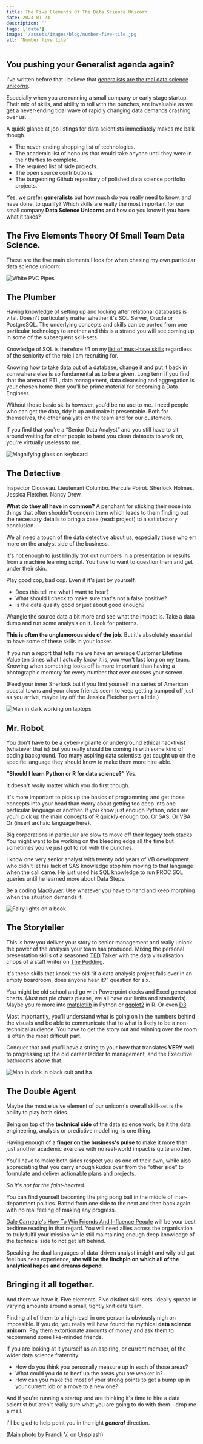```yaml
---
title: The Five Elements Of The Data Science Unicorn
date: 2024-01-23
description: ''
tags: ['data']
image: '/assets/images/blog/number-five-tile.jpg'
alt: ‘Number five tile'
---
```

## You pushing your Generalist agenda again?

I've written before that I believe that [generalists are the real data science unicorns](/articles/generalists-are-the-real-data-science-unicorns/).

Especially when you are running a small company or early stage startup. Their mix of skills, and ability to roll with the punches, are invaluable as we get a never-ending tidal wave of rapidly changing data demands crashing over us.

A quick glance at job listings for data scientists immediately makes me balk though.

- The never-ending shopping list of technologies.
- The academic list of honours that would take anyone until they were in their thirties to complete.
- The required list of side projects.
- The open source contributions.
- The burgeoning Github repository of polished data science portfolio projects.

Yes, we prefer **generalists** but how much do you really need to know, and have done, to qualify? Which skills are really the most important for our small company **Data Science Unicorns** and how do you know if you have what it takes?

## The Five Elements Theory Of Small Team Data Science.

These are the five main elements I look for when chasing my own particular data science unicorn:

![White PVC Pipes](/assets/images/blog/white-pipes.jpg)

## The Plumber

Having knowledge of setting up and looking after relational databases is vital. Doesn't particularly matter whether it's SQL Server, Oracle or PostgreSQL. The underlying concepts and skills can be ported from one particular technology to another and this is a strand you will see coming up in some of the subsequent skill-sets.

Knowledge of SQL is therefore #1 on my [list of must-have skills](/is-sql-really-a-game-changer-for-data-science-careers) regardless of the seniority of the role I am recruiting for.

Knowing how to take data out of a database, change it and put it back in somewhere else is so fundamental as to be a given. Long term if you find that the arena of ETL, data management, data cleansing and aggregation is your chosen home then you'll be prime material for becoming a Data Engineer.

Without those basic skills however, you'd be no use to me. I need people who can get the data, tidy it up and make it presentable. Both for themselves, the other analysts on the team and for our customers.

If you find that you're a “Senior Data Analyst” and you still have to sit around waiting for other people to hand you clean datasets to work on, you're virtually useless to me.

![Magnifying glass on keyboard](/assets/images/blog/magnifying-glass.jpg)

## The Detective

Inspector Clouseau. Lieutenant Columbo. Hercule Poirot. Sherlock Holmes. Jessica Fletcher. Nancy Drew.

**What do they all have in common?** A penchant for sticking their nose into things that often shouldn't concern them which leads to them finding out the necessary details to bring a case (read: project) to a satisfactory conclusion.

We all need a touch of the data detective about us, especially those who err more on the analyst side of the business.

It's not enough to just blindly trot out numbers in a presentation or results from a machine learning script. You have to want to question them and get under their skin.

Play good cop, bad cop. Even if it's just by yourself.

- Does this tell me what I want to hear?
- What should I check to make sure that's not a false positive?
- Is the data quality good or just about good enough?

Wrangle the source data a bit more and see what the impact is. Take a data dump and run some analysis on it. Look for patterns.

**This is often the unglamorous side of the job.** But it's absolutely essential to have some of these skills in your locker.

If you run a report that tells me we have an average Customer Lifetime Value ten times what I actually know it is, you won't last long on my team. Knowing when something looks off is more important than having a photographic memory for every number that ever crosses your screen.

(Feed your inner Sherlock but if you find yourself in a series of American coastal towns and your close friends seem to keep getting bumped off just as you arrive, maybe lay off the Jessica Fletcher part a little.)

![Man in dark working on laptops](/assets/images/blog/dark-laptops.jpg)

## Mr. Robot

You don't have to be a cyber-vigilante or underground ethical hacktivist (whatever that is) but you really should be coming in with some kind of coding background. Too many aspiring data scientists get caught up on the specific language they should know to make them more hire-able.

**“Should I learn Python or R for data science?”** Yes.

It doesn't _really_ matter which you do first though.

It's more important to pick up the basics of programming and get those concepts into your head than worry about getting too deep into one particular language or another. If you know just enough Python, odds are you'll pick up the main concepts of R quickly enough too. Or SAS. Or VBA. Or {insert archaic language here}.

Big corporations in particular are slow to move off their legacy tech stacks. You might want to be working on the bleeding edge all the time but sometimes you've just got to roll with the punches.

I know one very senior analyst with twenty odd years of VB development who didn't let his lack of SAS knowledge stop him moving to that language when the call came. He just used his SQL knowledge to run PROC SQL queries until he learned more about Data Steps.

Be a coding [MacGyver](https://en.wikipedia.org/wiki/MacGyver). Use whatever you have to hand and keep morphing when the situation demands it.

![Fairy lights on a book](/assets/images/blog/book-fairy-lights.jpg)

## The Storyteller

This is how you deliver your story to senior management and really unlock the power of the analysis your team has produced. Mixing the personal presentation skills of a seasoned [TED](https://www.ted.com/) Talker with the data visualisation chops of a staff writer on [The Pudding](https://pudding.cool/).

It's these skills that knock the old “if a data analysis project falls over in an empty boardroom, does anyone hear it?” question for six.

You might be old school and go with Powerpoint decks and Excel generated charts. (Just not pie charts please, we all have our limits and standards). Maybe you're more into [matplotlib](https://matplotlib.org/) in Python or [ggplot2](https://ggplot2.tidyverse.org/) in R. Or even [D3](https://d3js.org/).

Most importantly, you'll understand what is going on in the numbers behind the visuals and be able to communicate that to what is likely to be a non-technical audience. You have to get the story out and winning over the room is often the most difficult part.

Conquer that and you'll have a string to your bow that translates **VERY** well to progressing up the old career ladder to management, and the Executive bathrooms above that.

![Man in dark in black suit and ha](/assets/images/blog/dark-spy.jpg)

## The Double Agent

Maybe the most elusive element of our unicorn's overall skill-set is the ability to play both sides.

Being on top of the **technical side** of the data science work, be it the data engineering, analysis or predictive modelling, is one thing.

Having enough of a **finger on the business's pulse** to make it more than just another academic exercise with no real-world impact is quite another.

You'll have to make both sides respect you as one of their own, while also appreciating that you carry enough kudos over from the “other side” to formulate and deliver actionable plans and projects.

_So it's not for the faint-hearted._

You can find yourself becoming the ping pong ball in the middle of inter-department politics. Batted from one side to the next and then back again with no real feeling of making any progress.

[Dale Carnegie's How To Win Friends And Influence People](https://en.wikipedia.org/wiki/How_to_Win_Friends_and_Influence_People) will be your best bedtime reading in that regard. You will need allies across the organisation to truly fulfil your mission while still maintaining enough deep knowledge of the technical side to not get left behind.

Speaking the dual languages of data-driven analyst insight and wily old gut feel business experience, **she will be the linchpin on which all of the analytical hopes and dreams depend**.

## Bringing it all together.

And there we have it. Five elements. Five distinct skill-sets. Ideally spread in varying amounts around a small, tightly knit data team.

Finding all of them to a high level in one person is obviously nigh on impossible. If you do, you really will have found the mythical **data science unicorn**. Pay them extortionate amounts of money and ask them to recommend some like-minded friends.

If you are looking at it yourself as an aspiring, or current member, of the wider data science fraternity:

- How do you think you personally measure up in each of those areas?
- What could you do to beef up the areas you are weaker in?
- How can you make the most of your strong points to get a bump up in your current job or a move to a new one?

And if you're running a startup and are thinking it's time to hire a data scientist but aren't really sure what you are going to do with them -  drop me a mail.

I'll be glad to help point you in the right _**general**_ direction.

(Main photo by [Franck V.][3] on [Unsplash][4])

 [3]: https://unsplash.com/photos/9skkk4R3aoY?utm_source=unsplash&utm_medium=referral&utm_content=creditCopyText
 [4]: https://unsplash.com/search/photos/five?utm_source=unsplash&utm_medium=referral&utm_content=creditCopyText